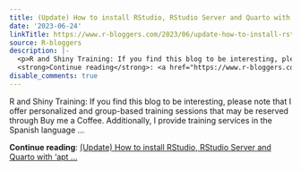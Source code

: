 ```yaml
---
title: (Update) How to install RStudio, RStudio Server and Quarto with ‘apt install’
date: '2023-06-24'
linkTitle: https://www.r-bloggers.com/2023/06/update-how-to-install-rstudio-rstudio-server-and-quarto-with-apt-install/
source: R-bloggers
description: |-
  <p>R and Shiny Training: If you find this blog to be interesting, please note that I offer personalized and group-based training sessions that may be reserved through Buy me a Coffee. Additionally, I provide training services in the Spanish language ...</p>
  <strong>Continue reading</strong>: <a href="https://www.r-bloggers.com/2023/06/update-how-to-install-rstudio-rstudio-server-and-quarto-with-apt-install/">(Update) How to install RStudio, RStudio Server and Quarto with ‘apt ...
disable_comments: true
---
```

<p>R and Shiny Training: If you find this blog to be interesting, please note that I offer personalized and group-based training sessions that may be reserved through Buy me a Coffee. Additionally, I provide training services in the Spanish language ...</p>
<strong>Continue reading</strong>: <a href="https://www.r-bloggers.com/2023/06/update-how-to-install-rstudio-rstudio-server-and-quarto-with-apt-install/">(Update) How to install RStudio, RStudio Server and Quarto with ‘apt ...